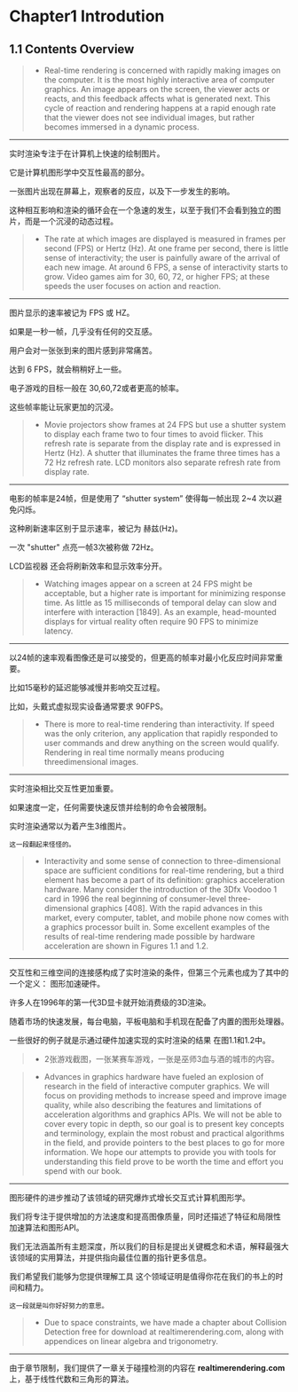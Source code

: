 ﻿# Chapter1 Introdution

## 1.1 Contents Overview
>* Real-time rendering is concerned with rapidly making images on the computer. It
is the most highly interactive area of computer graphics. An image appears on the
screen, the viewer acts or reacts, and this feedback affects what is generated next.
This cycle of reaction and rendering happens at a rapid enough rate that the viewer
does not see individual images, but rather becomes immersed in a dynamic process.
---
实时渲染专注于在计算机上快速的绘制图片。

它是计算机图形学中交互性最高的部分。

一张图片出现在屏幕上，观察者的反应，以及下一步发生的影响。

这种相互影响和渲染的循环会在一个急速的发生，以至于我们不会看到独立的图片，而是一个沉浸的动态过程。

>* The rate at which images are displayed is measured in frames per second (FPS)
or Hertz (Hz). At one frame per second, there is little sense of interactivity; the user
is painfully aware of the arrival of each new image. At around 6 FPS, a sense of
interactivity starts to grow. Video games aim for 30, 60, 72, or higher FPS; at these
speeds the user focuses on action and reaction.
---
图片显示的速率被记为 FPS 或 HZ。

如果是一秒一帧，几乎没有任何的交互感。

用户会对一张张到来的图片感到非常痛苦。

达到 6 FPS，就会稍稍好上一些。

电子游戏的目标一般在 30,60,72或者更高的帧率。

这些帧率能让玩家更加的沉浸。

>* Movie projectors show frames at 24 FPS but use a shutter system to display each
frame two to four times to avoid flicker. This refresh rate is separate from the display
rate and is expressed in Hertz (Hz). A shutter that illuminates the frame three times
has a 72 Hz refresh rate. LCD monitors also separate refresh rate from display rate.
---
电影的帧率是24帧，但是使用了 “shutter system” 使得每一帧出现 2~4 次以避免闪烁。

这种刷新速率区别于显示速率，被记为 赫兹(Hz)。

一次 "shutter" 点亮一帧3次被称做 72Hz。

LCD监视器 还会将刷新效率和显示效率分开。

>* Watching images appear on a screen at 24 FPS might be acceptable, but a higher
rate is important for minimizing response time. As little as 15 milliseconds of temporal
delay can slow and interfere with interaction [1849]. As an example, head-mounted
displays for virtual reality often require 90 FPS to minimize latency.
---
以24帧的速率观看图像还是可以接受的，但更高的帧率对最小化反应时间非常重要。

比如15毫秒的延迟能够减慢并影响交互过程。

比如，头戴式虚拟现实设备通常要求 90FPS。

>* There is more to real-time rendering than interactivity. If speed was the only
criterion, any application that rapidly responded to user commands and drew anything
on the screen would qualify. Rendering in real time normally means producing threedimensional
images.
---
实时渲染相比交互性更加重要。

如果速度一定，任何需要快速反馈并绘制的命令会被限制。

实时渲染通常以为着产生3维图片。
```
这一段翻起来怪怪的。
```
>* Interactivity and some sense of connection to three-dimensional space are sufficient
conditions for real-time rendering, but a third element has become a part of
its definition: graphics acceleration hardware. Many consider the introduction of the
3Dfx Voodoo 1 card in 1996 the real beginning of consumer-level three-dimensional
graphics [408]. With the rapid advances in this market, every computer, tablet, and
mobile phone now comes with a graphics processor built in. Some excellent examples
of the results of real-time rendering made possible by hardware acceleration are shown
in Figures 1.1 and 1.2.
---
交互性和三维空间的连接感构成了实时渲染的条件，但第三个元素也成为了其中的一个定义：
图形加速硬件。

许多人在1996年的第一代3D显卡就开始消费级的3D渲染。

随着市场的快速发展，每台电脑，平板电脑和手机现在配备了内置的图形处理器。

一些很好的例子就是示通过硬件加速实现的实时渲染的结果
在图1.1和1.2中。

>* 2张游戏截图，一张某赛车游戏，一张是巫师3血与酒的城市的内容。

>* Advances in graphics hardware have fueled an explosion of research in the field
of interactive computer graphics. We will focus on providing methods to increase
speed and improve image quality, while also describing the features and limitations of
acceleration algorithms and graphics APIs. We will not be able to cover every topic in
depth, so our goal is to present key concepts and terminology, explain the most robust
and practical algorithms in the field, and provide pointers to the best places to go for
more information. We hope our attempts to provide you with tools for understanding
this field prove to be worth the time and effort you spend with our book.
---
图形硬件的进步推动了该领域的研究爆炸式增长交互式计算机图形学。

我们将专注于提供增加的方法速度和提高图像质量，同时还描述了特征和局限性
加速算法和图形API。 

我们无法涵盖所有主题深度，所以我们的目标是提出关键概念和术语，解释最强大
该领域的实用算法，并提供指向最佳位置的指针更多信息。

我们希望我们能够为您提供理解工具
这个领域证明是值得你花在我们的书上的时间和精力。
```
这一段就是叫你好好努力的意思。
```
>* Due to space constraints, we have made a chapter about Collision Detection free
for download at realtimerendering.com, along with appendices on linear algebra and
trigonometry.
---
由于章节限制，我们提供了一章关于碰撞检测的内容在  **realtimerendering.com** 上，基于线性代数和三角形的算法。





